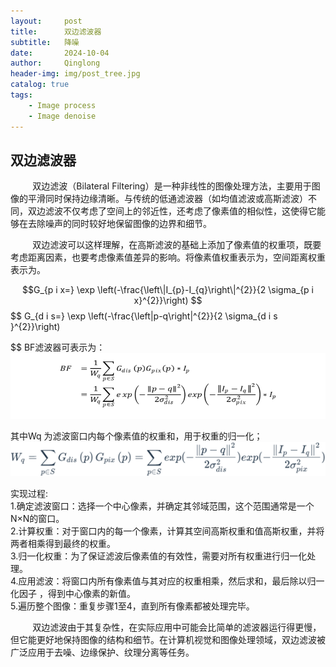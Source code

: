 ```yaml
---
layout:     post
title:      双边滤波器
subtitle:   降噪
date:       2024-10-04
author:     Qinglong
header-img: img/post_tree.jpg
catalog: true
tags:
    - Image process
    - Image denoise
---
```

## 双边滤波器

<p style="text-indent: 4ch;">
双边滤波（Bilateral Filtering）是一种非线性的图像处理方法，主要用于图像的平滑同时保持边缘清晰。与传统的低通滤波器（如均值滤波或高斯滤波）不同，双边滤波不仅考虑了空间上的邻近性，还考虑了像素值的相似性，这使得它能够在去除噪声的同时较好地保留图像的边界和细节。
<p style="text-indent: 4ch;">
双边滤波可以这样理解，在高斯滤波的基础上添加了像素值的权重项，既要考虑距离因素，也要考虑像素值差异的影响。将像素值权重表示为，空间距离权重表示为。

$$G_{p i x=} \exp \left(-\frac{\left\|I_{p}-I_{q}\right\|^{2}}{2 \sigma_{p i x}^{2}}\right) 
$$
$$
G_{d i s=} \exp \left(-\frac{\left\|p-q\right\|^{2}}{2 \sigma_{d i s }^{2}}\right) 

$$
BF滤波器可表示为：
![BF filter](https://github.com/Long-drong/Image_store/blob/master/post_blog/3232103-20240806101107068-951988315.png?raw=true)

其中Wq 为滤波窗口内每个像素值的权重和，用于权重的归一化；
![Wq](https://github.com/Long-drong/Image_store/blob/master/post_blog/3232103-20240806101107458-1258505951.png?raw=true)

实现过程:  
1.确定滤波窗口：选择一个中心像素，并确定其邻域范围，这个范围通常是一个 N×N的窗口。  
2.计算权重：对于窗口内的每一个像素，计算其空间高斯权重和值高斯权重，并将两者相乘得到最终的权重。  
3.归一化权重：为了保证滤波后像素值的有效性，需要对所有权重进行归一化处理。  
4.应用滤波：将窗口内所有像素值与其对应的权重相乘，然后求和，最后除以归一化因子 ，得到中心像素的新值。  
5.遍历整个图像：重复步骤1至4，直到所有像素都被处理完毕。  
<p style="text-indent: 4ch;">
双边滤波由于其复杂性，在实际应用中可能会比简单的滤波器运行得更慢，但它能更好地保持图像的结构和细节。在计算机视觉和图像处理领域，双边滤波被广泛应用于去噪、边缘保护、纹理分离等任务。 </p>
 





   

